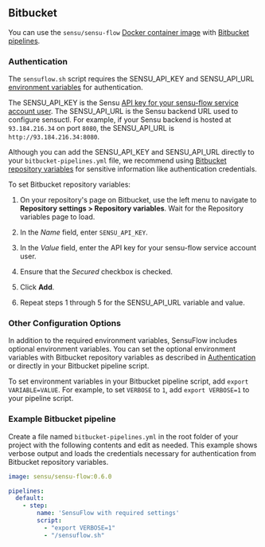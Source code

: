 ## Bitbucket

You can use the `sensu/sensu-flow` [Docker container image][2] with [Bitbucket pipelines][1].

### Authentication

The `sensuflow.sh` script requires the SENSU_API_KEY and SENSU_API_URL [environment variables][4] for authentication.

The SENSU_API_KEY is the Sensu [API key for your sensu-flow service account user][6].
The SENSU_API_URL is the Sensu backend URL used to configure sensuctl.
For example, if your Sensu backend is hosted at `93.184.216.34` on port `8080`, the SENSU_API_URL is `http://93.184.216.34:8080`.

Although you can add the SENSU_API_KEY and SENSU_API_URL directly to your `bitbucket-pipelines.yml` file, we recommend using [Bitbucket repository variables][3] for sensitive information like authentication credentials.

To set Bitbucket repository variables:

1. On your repository's page on Bitbucket, use the left menu to navigate to **Repository settings > Repository variables**.
Wait for the Repository variables page to load.

2. In the *Name* field, enter `SENSU_API_KEY`.

3. In the *Value* field, enter the API key for your sensu-flow service account user.

4. Ensure that the *Secured* checkbox is checked.

5. Click **Add**.

6. Repeat steps 1 through 5 for the SENSU_API_URL variable and value.

### Other Configuration Options

In addition to the required environment variables, SensuFlow includes optional environment variables.
You can set the optional environment variables with Bitbucket repository variables as described in [Authentication][7] or directly in your Bitbucket pipeline script.

To set environment variables in your Bitbucket pipeline script, add `export VARIABLE=VALUE`.
For example, to set `VERBOSE` to `1`, add `export VERBOSE=1` to your pipeline script.

### Example Bitbucket pipeline

Create a file named `bitbucket-pipelines.yml` in the root folder of your project with the following contents and edit as needed.
This example shows verbose output and loads the credentials necessary for authentication from Bitbucket repository variables. 


```yaml
image: sensu/sensu-flow:0.6.0

pipelines:
  default:
    - step:
        name: 'SensuFlow with required settings'
        script:
          - "export VERBOSE=1"
          - "/sensuflow.sh"
```


[1]: https://confluence.atlassian.com/bitbucket/use-docker-images-as-build-environments-in-bitbucket-pipelines-792298897.html
[2]: https://hub.docker.com/repository/docker/sensu/sensu-flow
[3]: https://support.atlassian.com/bitbucket-cloud/docs/variables-and-secrets/
[4]: ../#configuration
[5]: ../#create-the-sensu-flow-user
[6]: ../#api-key-for-the-sensu-flow-user
[7]: #authentication
[8]: ../#set-environment-variables
